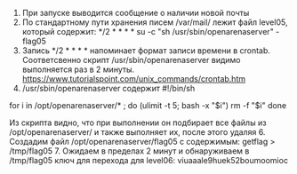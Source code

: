1. При запуске выводится сообщение о наличии новой почты
2. По стандартному пути хранения писем /var/mail/ лежит файл level05, который содержит:
*/2 * * * * su -c "sh /usr/sbin/openarenaserver" - flag05
3. Запись */2 * * * * напоминает формат записи времени в crontab. Соответсвенно скрипт /usr/sbin/openarenaserver видимо выполняется раз в 2 минуты.
https://www.tutorialspoint.com/unix_commands/crontab.htm
5. /usr/sbin/openarenaserver содержит
#!/bin/sh

for i in /opt/openarenaserver/* ; do
	(ulimit -t 5; bash -x "$i")
	rm -f "$i"
done

Из скрипта видно, что при выполнении он подбирает все файлы из /opt/openarenaserver/ и также выполняет их, после этого удаляя
6. Создадим файл /opt/openarenaserver/flag05 с содержимым:
getflag > /tmp/flag05
7. Ожидаем в пределах 2 минут и обнаруживаем в /tmp/flag05 ключ для перехода для level06: viuaaale9huek52boumoomioc
